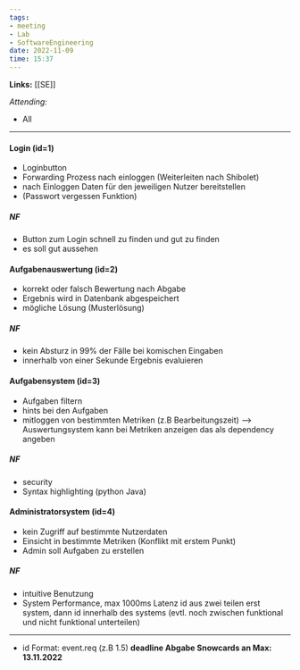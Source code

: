 ```yaml
---
tags:
- meeting
- Lab
- SoftwareEngineering
date: 2022-11-09
time: 15:37
---
```


**Links:**  [[SE]]

*Attending:*
- All

---
#### Login (id=1)
- Loginbutton
- Forwarding Prozess nach einloggen (Weiterleiten nach Shibolet)
- nach Einloggen Daten für den jeweiligen Nutzer bereitstellen
- (Passwort vergessen Funktion)
##### NF
- Button zum Login schnell zu finden und gut zu finden
- es soll gut aussehen

#### Aufgabenauswertung (id=2)
- korrekt oder falsch Bewertung nach Abgabe
- Ergebnis wird in Datenbank abgespeichert
- mögliche Lösung (Musterlösung)
##### NF
- kein Absturz in 99% der Fälle bei komischen Eingaben
- innerhalb von einer Sekunde Ergebnis evaluieren

#### Aufgabensystem (id=3)
- Aufgaben filtern
- hints bei den Aufgaben
- mitloggen von bestimmten Metriken (z.B Bearbeitungszeit) --> Auswertungsystem kann bei Metriken anzeigen das als dependency angeben
##### NF
- security
- Syntax highlighting (python Java)

#### Administratorsystem (id=4)
- kein Zugriff auf bestimmte Nutzerdaten
- Einsicht in bestimmte Metriken (Konflikt mit erstem Punkt)
- Admin soll Aufgaben zu erstellen
##### NF
- intuitive Benutzung
- System Performance, max 1000ms Latenz id aus zwei teilen erst system, dann id innerhalb des systems (evtl. noch zwischen funktional und nicht funktional unterteilen)

---

- id Format: event.req (z.B 1.5)
**deadline Abgabe Snowcards an Max: 13.11.2022**
